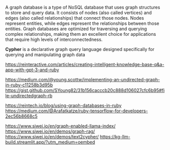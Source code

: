
A graph database is a type of NoSQL database that uses graph structures to store and query data. It consists of nodes (also called vertices) and edges (also called relationships) that connect those nodes. Nodes represent entities, while edges represent the relationships between those entities. Graph databases are optimized for traversing and querying complex relationships, making them an excellent choice for applications that require high levels of interconnectedness.

**Cypher** is a declarative graph query language designed specifically for querying and manipulating graph data

https://reinteractive.com/articles/creating-intelligent-knowledge-base-q&a-app-with-gpt-3-and-ruby

https://medium.com/@young.scottw/implementing-an-undirected-graph-in-ruby-c11258b3d95b
https://gist.github.com/SYoung82/31b156cacccb20c888d106027cfc6b95#file-undirectedgraph-rb

https://reintech.io/blog/using-graph-databases-in-ruby
https://medium.com/@Arafatkatze/ruby-tensorflow-for-developers-2ec56b8668c5



https://www.siwei.io/en/graph-enabled-llama-index/
https://www.siwei.io/en/demos/graph-rag/
https://www.siwei.io/en/demos/text2cypher/
https://kg-llm-build.streamlit.app/?utm_medium=oembed